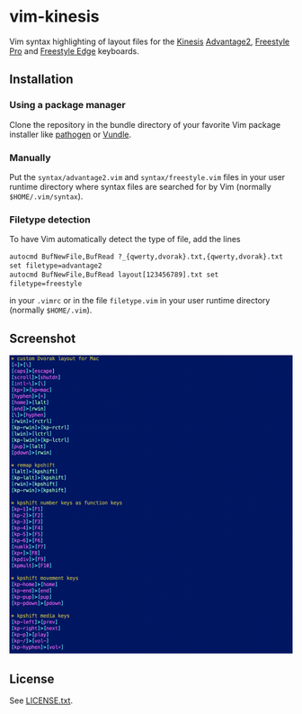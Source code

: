 # vim-kinesis

Vim syntax highlighting of layout files for the
[Kinesis](https://kinesis-ergo.com)
[Advantage2](https://kinesis-ergo.com/keyboards/advantage2-keyboard/),
[Freestyle Pro](https://kinesis-ergo.com/keyboards/freestyle-pro-keyboard/) and
[Freestyle Edge](https://gaming.kinesis-ergo.com/edge/) keyboards.

## Installation

### Using a package manager

Clone the repository in the bundle directory of your favorite Vim
package installer like [pathogen](https://github.com/tpope/vim-pathogen)
or [Vundle](https://github.com/VundleVim/Vundle.Vim).

### Manually

Put the `syntax/advantage2.vim` and `syntax/freestyle.vim` files in your user
runtime directory where syntax files are searched for by Vim (normally
`$HOME/.vim/syntax`).

### Filetype detection

To have Vim automatically detect the type of file, add the lines

```vim
autocmd BufNewFile,BufRead ?_{qwerty,dvorak}.txt,{qwerty,dvorak}.txt set filetype=advantage2
autocmd BufNewFile,BufRead layout[123456789].txt set filetype=freestyle
```

in your `.vimrc` or in the file `filetype.vim` in your user runtime directory
(normally `$HOME/.vim`).

## Screenshot

![Highlighting screenshot](screenshot.png)

## License

See [LICENSE.txt](LICENSE.txt).
